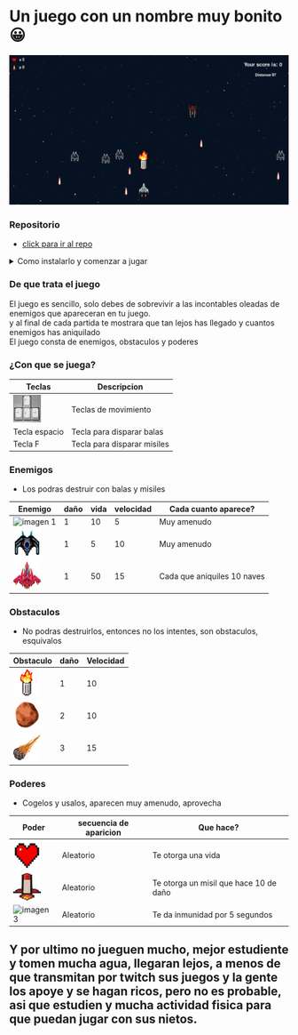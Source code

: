 # Un juego con un nombre muy bonito 😀

![](./game/assets/Other/imgGame.PNG)

### Repositorio

-   [click para ir al repo](https://github.com/bsquiroz/Spaceship-Game-CO-6-2023.git)

<details>
    <summary>
        Como instalarlo y comenzar a jugar
    </summary>
    
## Importante, deberas tener python instalado en tu computador

-   Copiar esta linea de codigo

```
git clone https://github.com/bsquiroz/Spaceship-Game-CO-6-2023.git
```

    Esto te creara una carpeta con este nombre _Spaceship-Game-CO-6-2023_

-   Ejecutaras las siguientes lineas de codigo

<details>
    <summary>Linux y mac aplica para consola con git bash</summary>

### linux y mac (git bash)

```
source env/Scripts/activate
```

#### Esto con el fin de activar el ambiente virtual

```
deactivate
```

#### Si lo que quieres es apagarlo

```
pip install -r requirement.txt
```

#### para instalar las dependencias necesarias para que corra el juego

```
py main.py
```

#### para jugar

</details>

<details>
    <summary>Windows</summary>

```
cd env
cd Scripts
activate
```

### Para activar el ambiente de desarrollo

```
cd ..
cd ..
```

### esto con el fin de que estes en el path de la carpeta |_Spaceship-Game-CO-6-2023_|

```
pip install requirements.txt
```

### Para instalar librerias y dependencias necesarias

```
py main.py
```

### Para comenzar a jugar

</details>

</details>

### De que trata el juego

El juego es sencillo, solo debes de sobrevivir a las incontables oleadas de enemigos que apareceran en tu juego. <br>
y al final de cada partida te mostrara que tan lejos has llegado y cuantos enemigos has aniquilado <br>
El juego consta de enemigos, obstaculos y poderes

### ¿Con que se juega?

| Teclas                                                                         | Descripcion                 |
| ------------------------------------------------------------------------------ | --------------------------- |
| <img src="./game/assets/Other/keys.PNG" alt="imagen 1" width="50" height="50"> | Teclas de movimiento        |
| Tecla espacio                                                                  | Tecla para disparar balas   |
| Tecla F                                                                        | Tecla para disparar misiles |

### Enemigos

-   Los podras destruir con balas y misiles

| Enemigo                                                                           | daño | vida | velocidad | Cada cuanto aparece?        |
| --------------------------------------------------------------------------------- | ---- | ---- | --------- | --------------------------- |
| <img src="./game/assets/Enemy/enemy_1.png" alt="imagen 1" width="50" height="50"> | 1    | 10   | 5         | Muy amenudo                 |
| <img src="./game/assets/Enemy/enemy_2.png" alt="imagen 2" width="50" height="50"> | 1    | 5    | 10        | Muy amenudo                 |
| <img src="./game/assets/Enemy/boss.png" alt="imagen 3" width="50" height="50">    | 1    | 50   | 15        | Cada que aniquiles 10 naves |

### Obstaculos

-   No podras destruirlos, entonces no los intentes, son obstaculos, esquivalos

| Obstaculo                                                                              | daño | Velocidad |
| -------------------------------------------------------------------------------------- | ---- | --------- |
| <img src="./game/assets/Obstacles/trash.png" alt="imagen 1" width="50" height="50">    | 1    | 10        |
| <img src="./game/assets/Obstacles/asteroid.png" alt="imagen 2" width="50" height="50"> | 2    | 10        |
| <img src="./game/assets/Obstacles/comet.png" alt="imagen 3" width="50" height="50">    | 3    | 15        |

### Poderes

-   Cogelos y usalos, aparecen muy amenudo, aprovecha

| Poder                                                                               | secuencia de aparicion | Que hace?                              |
| ----------------------------------------------------------------------------------- | ---------------------- | -------------------------------------- |
| <img src="./game/assets/Other/iconHeart.png" alt="imagen 1" width="50" height="50"> | Aleatorio              | Te otorga una vida                     |
| <img src="./game/assets/Bullet/missile.png" alt="imagen 2" width="50" height="50">  | Aleatorio              | Te otorga un misil que hace 10 de daño |
| <img src="./game/assets/Other/shield.png" alt="imagen 3" width="50" height="50">    | Aleatorio              | Te da inmunidad por 5 segundos         |

## Y por ultimo no jueguen mucho, mejor estudiente y tomen mucha agua, llegaran lejos, a menos de que transmitan por twitch sus juegos y la gente los apoye y se hagan ricos, pero no es probable, asi que estudien y mucha actividad fisica para que puedan jugar con sus nietos.
